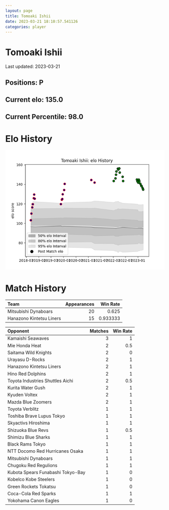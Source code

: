 ```yaml
---  
layout: page  
title: Tomoaki Ishii  
date: 2023-03-21 18:10:57.541126  
categories: player  
---
```

# Tomoaki Ishii


Last updated: 2023-03-21
## Positions: P

## Current elo: 135.0

## Current Percentile: 98.0

# Elo History


![elo history](history_TomoakiIshii.png)
# Match History


| Team                     |   Appearances |   Win Rate |
|:-------------------------|--------------:|-----------:|
| Mitsubishi Dynaboars     |            20 |   0.625    |
| Hanazono Kintetsu Liners |            15 |   0.933333 |

| Opponent                          |   Matches |   Win Rate |
|:----------------------------------|----------:|-----------:|
| Kamaishi Seawaves                 |         3 |        1   |
| Mie Honda Heat                    |         2 |        0.5 |
| Saitama Wild Knights              |         2 |        0   |
| Urayasu D-Rocks                   |         2 |        1   |
| Hanazono Kintetsu Liners          |         2 |        1   |
| Hino Red Dolphins                 |         2 |        1   |
| Toyota Industries Shuttles Aichi  |         2 |        0.5 |
| Kurita Water Gush                 |         2 |        1   |
| Kyuden Voltex                     |         2 |        1   |
| Mazda Blue Zoomers                |         2 |        1   |
| Toyota Verblitz                   |         1 |        1   |
| Toshiba Brave Lupus Tokyo         |         1 |        1   |
| Skyactivs Hiroshima               |         1 |        1   |
| Shizuoka Blue Revs                |         1 |        0.5 |
| Shimizu Blue Sharks               |         1 |        1   |
| Black Rams Tokyo                  |         1 |        1   |
| NTT Docomo Red Hurricanes Osaka   |         1 |        1   |
| Mitsubishi Dynaboars              |         1 |        1   |
| Chugoku Red Regulions             |         1 |        1   |
| Kubota Spears Funabashi Tokyo-Bay |         1 |        0   |
| Kobelco Kobe Steelers             |         1 |        0   |
| Green Rockets Tokatsu             |         1 |        0   |
| Coca-Cola Red Sparks              |         1 |        1   |
| Yokohama Canon Eagles             |         1 |        0   |